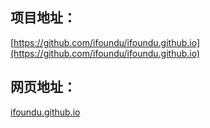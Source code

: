 
## 项目地址：
[https://github.com/ifoundu/ifoundu.github.io](https://github.com/ifoundu/ifoundu.github.io)

## 网页地址：
[ifoundu.github.io](https://ifoundu.github.io)





